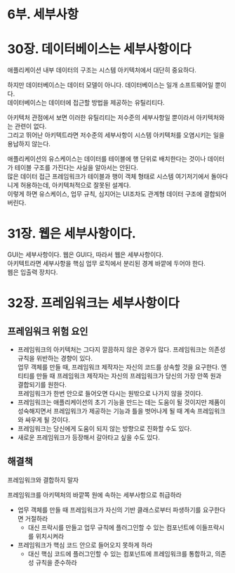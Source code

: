 # 6부. 세부사항

# 30장. 데이터베이스는 세부사항이다

애플리케이션 내부 데이터의 구조는 시스템 아키텍처에서 대단히 중요하다.

하지만 데이터베이스는 데이터 모델이 아니다. 데이터베이스는 일개 소프트웨어일 뿐이다.<br />
데이터베이스는 데이터에 접근할 방법을 제공하는 유틸리티다.

아키텍처 관점에서 보면 이러한 유틸리티는 저수준의 세부사항일 뿐이라서 아키텍처와는 관련이 없다.<br />
그리고 뛰어난 아키텍트라면 저수준의 세부사항이 시스템 아키텍처를 오염시키는 일을 용납하지 않는다.

애플리케이션의 유스케이스는 데이터를 테이블에 행 단위로 배치한다는 것이나 데이터가 테이블 구조를 가진다는 사실을 알아서는 안된다.<br />
많은 데이터 접근 프레임워크가 테이블과 행이 객체 형태로 시스템 여기저기에서 돌아다니게 허용하는데, 아키텍처적으로 잘못된 설계다.<br />
이렇게 하면 유스케이스, 업무 규칙, 심지어는 UI조차도 관계형 데이터 구조에 결합되어 버린다.

# 31장. 웹은 세부사항이다.

GUI는 세부사항이다. 웹은 GUI다, 따라서 웹은 세부사항이다.<br />
아키텍트라면 세부사항을 핵심 업무 로직에서 분리된 경계 바깥에 두어야 한다.<br />
웹은 입출력 장치다.

# 32장. 프레임워크는 세부사항이다

## 프레임워크 위험 요인

- 프레임워크의 아키텍처는 그다지 깔끔하지 않은 경우가 많다. 프레임워크는 의존성 규칙을 위반하는 경향이 있다.<br />
업무 객체를 만들 때, 프레임워크 제작자는 자신의 코드를 상속할 것을 요구한다. 엔티티를 만들 때 프레임워크 제작자는 자신의 프레임워크가 당신의 가장 안쪽 원과 결합되기를 원한다.<br />
프레임워크가 한번 안으로 들어오면 다시는 원밖으로 나가지 않을 것이다.
- 프레임워크는 애플리케이션의 초기 기능을 만드는 데는 도움이 될 것이지만 제품이 성숙해지면서 프레임워크가 제공하는 기능과 틀을 벗어나게 될 때 계속 프레임워크와 싸우게 될 것이다.
- 프레임워크는 당신에게 도움이 되지 않는 방향으로 진화할 수도 있다.
- 새로운 프레임워크가 등장해서 갈아타고 싶을 수도 있다.

## 해결책

프레임워크와 결합하지 말자

프레임워크를 아키텍처의 바깥쪽 원에 속하는 세부사항으로 취급하라

- 업무 객체를 만들 때 프레임워크가 자신의 기반 클래스로부터 파생하기를 요구한다면 거절하라
  - 대신 프락시를 만들고 업무 규칙에 플러그인할 수 있는 컴포넌트에 이들프락시를 위치시켜라
- 프레임워크가 핵심 코드 안으로 들어오지 못하게 하라
  - 대신 핵심 코드에 플러그인할 수 있는 컴포넌트에 프레임워크를 통합하고, 의존성 규칙을 준수하라 

